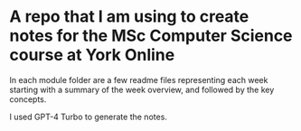 # A repo that I am using to create notes for the MSc Computer Science course at York Online

In each module folder are a few readme files representing each week starting with a summary of the week overview, and followed by the key concepts.

I used GPT-4 Turbo to generate the notes.